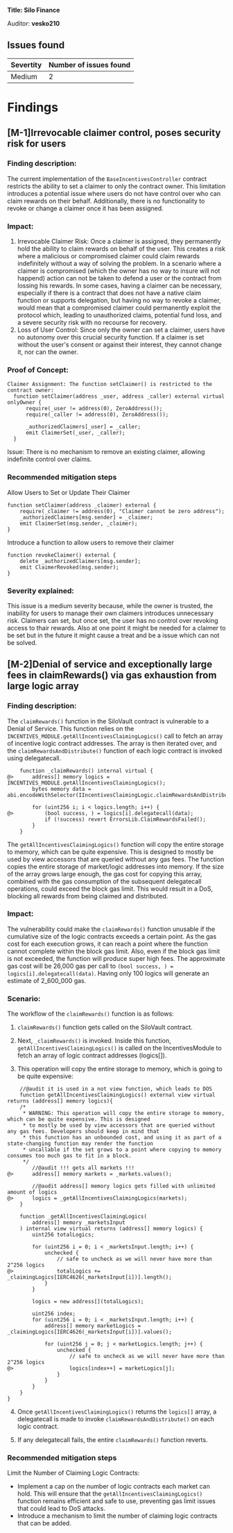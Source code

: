 **Title: Silo Finance**

Auditor: **vesko210**

## Issues found
|Severtity|Number of issues found
| ------- | -------------------- |
| Medium  | 2                    |

# Findings

## [M-1]Irrevocable claimer control, poses security risk for users

### Finding description:
The current implementation of the `BaseIncentivesController` contract restricts the ability to set a claimer to only the contract owner. This limitation introduces a potential issue where users do not have control over who can claim rewards on their behalf. Additionally, there is no functionality to revoke or change a claimer once it has been assigned.

### Impact:
1. Irrevocable Claimer Risk: Once a claimer is assigned, they permanently hold the ability to claim rewards on behalf of the user. This creates a risk where a malicious or compromised claimer could claim rewards indefinitely without a way of solving the problem. In a scenario where a claimer is compromised (which the owner has no way to insure will not happend) action can not be taken to defend a user or the contract from lossing his rewards. In some cases, having a claimer can be necessary, especially if there is a contract that does not have a native claim function or supports delegation, but having no way to revoke a claimer, would mean that a compromised claimer could permanently exploit the protocol which, leading to unauthorized claims, potential fund loss, and a severe security risk with no recourse for recovery.
2. Loss of User Control: Since only the owner can set a claimer, users have no autonomy over this crucial security function. If a claimer is set without the user's consent or against their interest, they cannot change it, nor can the owner.
### Proof of Concept:
```solidity
Claimer Assignment: The function setClaimer() is restricted to the contract owner:
  function setClaimer(address _user, address _caller) external virtual onlyOwner {
      require(_user != address(0), ZeroAddress());
      require(_caller != address(0), ZeroAddress());
      
      _authorizedClaimers[_user] = _caller;
      emit ClaimerSet(_user, _caller);
  }
```
Issue: There is no mechanism to remove an existing claimer, allowing indefinite control over claims.

### Recommended mitigation steps
Allow Users to Set or Update Their Claimer
```solidity
function setClaimer(address _claimer) external {
    require(_claimer != address(0), "Claimer cannot be zero address");
    _authorizedClaimers[msg.sender] = _claimer;
    emit ClaimerSet(msg.sender, _claimer);
}
```
Introduce a function to allow users to remove their claimer
```solidity
function revokeClaimer() external {
    delete _authorizedClaimers[msg.sender];
    emit ClaimerRevoked(msg.sender);
}
```
### Severity explained:
This issue is a medium severity because, while the owner is trusted, the inability for users to manage their own claimers introduces unnecessary risk. Claimers can set, but once set, the user has no control over revoking access to thair rewards. Also at one point it might be needed for a claimer to be set but in the future it might cause a treat and be a issue which can not be solved.


## [M-2]Denial of service and exceptionally large fees in claimRewards() via gas exhaustion from large logic array

### Finding description:
The `claimRewards()` function in the SiloVault contract is vulnerable to a Denial of Service. This function relies on the `INCENTIVES_MODULE.getAllIncentivesClaimingLogics()` call to fetch an array of incentive logic contract addresses. The array is then iterated over, and the `claimRewardsAndDistribute()` function of each logic contract is invoked using delegatecall.
```solidity
    function _claimRewards() internal virtual {
@>      address[] memory logics = INCENTIVES_MODULE.getAllIncentivesClaimingLogics();
        bytes memory data = abi.encodeWithSelector(IIncentivesClaimingLogic.claimRewardsAndDistribute.selector);

        for (uint256 i; i < logics.length; i++) {
@>          (bool success, ) = logics[i].delegatecall(data);
            if (!success) revert ErrorsLib.ClaimRewardsFailed();
        }
    }
```
The `getAllIncentivesClaimingLogics()` function will copy the entire storage to memory, which can be quite expensive. This is designed to mostly be used by view accessors that are queried without any gas fees. The function copies the entire storage of market/logic addresses into memory. If the size of the array grows large enough, the gas cost for copying this array, combined with the gas consumption of the subsequent delegatecall operations, could exceed the block gas limit. This would result in a DoS, blocking all rewards from being claimed and distributed.

### Impact:
The vulnerability could make the `claimRewards()` function unusable if the cumulative size of the logic contracts exceeds a certain point. As the gas cost for each execution grows, it can reach a point where the function cannot complete within the block gas limit.
Also, even if the block gas limit is not exceeded, the function will produce super high fees. The approximate gas cost will be 26,000 gas per call to `(bool success, ) = logics[i].delegatecall(data)`. Having only 100 logics will generate an estimate of 2_600_000 gas.

### Scenario:
The workflow of the `claimRewards()` function is as follows:

1. `claimRewards()` function gets called on the SiloVault contract.

2. Next, `_claimRewards()` is invoked. Inside this function, `getAllIncentivesClaimingLogics()` is called on the IncentivesModule to fetch an array of logic contract addresses (logics[]).

3. This operation will copy the entire storage to memory, which is going to be quite expensive:
```solidity
    //@audit it is used in a not view function, which leads to DOS
    function getAllIncentivesClaimingLogics() external view virtual returns (address[] memory logics){
    /*
     * WARNING: This operation will copy the entire storage to memory, which can be quite expensive. This is designed
     * to mostly be used by view accessors that are queried without any gas fees. Developers should keep in mind that
     * this function has an unbounded cost, and using it as part of a state-changing function may render the function
     * uncallable if the set grows to a point where copying to memory consumes too much gas to fit in a block.
     */
        //@audit !!! gets all markets !!!
@>      address[] memory markets = _markets.values();

        //@audit address[] memory logics gets filled with unlimited amount of logics
@>      logics = _getAllIncentivesClaimingLogics(markets);
    }

    function _getAllIncentivesClaimingLogics(
        address[] memory _marketsInput
    ) internal view virtual returns (address[] memory logics) {
        uint256 totalLogics;

        for (uint256 i = 0; i < _marketsInput.length; i++) {
            unchecked {
                // safe to uncheck as we will never have more than 2^256 logics
@>              totalLogics += _claimingLogics[IERC4626(_marketsInput[i])].length();
            }
        }

        logics = new address[](totalLogics);

        uint256 index;
        for (uint256 i = 0; i < _marketsInput.length; i++) {
            address[] memory marketLogics = _claimingLogics[IERC4626(_marketsInput[i])].values();

            for (uint256 j = 0; j < marketLogics.length; j++) {
                unchecked {
                    // safe to uncheck as we will never have more than 2^256 logics
@>                  logics[index++] = marketLogics[j];
                }
            }
        }
    }
}
```
4. Once `getAllIncentivesClaimingLogics()` returns the `logics[]` array, a delegatecall is made to invoke `claimRewardsAndDistribute()` on each logic contract.

5. If any delegatecall fails, the entire `claimRewards()` function reverts.

### Recommended mitigation steps
Limit the Number of Claiming Logic Contracts:

- Implement a cap on the number of logic contracts each market can hold. This will ensure that the `getAllIncentivesClaimingLogics()` function remains efficient and safe to use, preventing gas limit issues that could lead to DoS attacks.
- Introduce a mechanism to limit the number of claiming logic contracts that can be added.